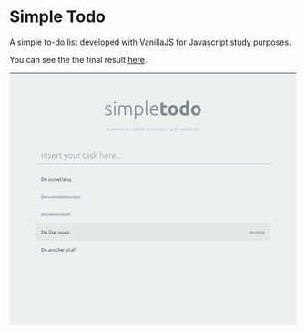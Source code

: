 # Simple Todo

A simple to-do list developed with VanillaJS for Javascript study purposes.

You can see the the final result [here](https://cauequeiroz.github.io/simpletodo/).

![screenshot](screenshot.png)